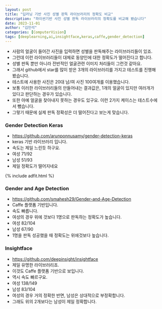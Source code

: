 ```yaml
---
layout: post
title: "딥러닝 기반 사진 성별 판독 라이브러리의 정확도 비교"
description: "파이썬기반 사진 성별 판독 라이브러리의 정확도를 비교해 봤습니다"
date: 2023-11-01
author: "김민석"
categories: [ComputerVision]
tags: [deeplearning,ai,insightface,keras,caffe,gender_detection]
---
```

- 사람의 얼굴이 들어간 사진을 입력하면 성별을 판독해주는 라이브러리들이 있죠.
- 그런데 이런 라이브러리들이 대체로 동양인에 대한 정확도가 떨어진다고 합니다.
- 성별 판독 뿐만 아니라 전반적인 얼굴관련 이미지 처리들이 그런것 같아요.
- 그래서 github에서 star를 많이 받은 3개의 라이브러리를 가지고 테스트를 진행해 봤습니다.
- 테스트에 사용한 사진은 20대 남/여 사진 100여개를 이용했습니다.
- 보통 이러한 라이브러리들의 만들어내는 결과값은, 1개의 얼굴이 있지만 여러개가 있다고 판단하는 경우가 있습니다.
- 또한 아예 얼굴을 찾아내지 못하는 경우도 있구요. 이런 2가지 케이스는 테스트수에서 뺐습니다.
- 그렇기 때문에 실제 판독 정확성은 더 떨어진다고 보는게 맞습니다.

### Gender Detection Keras
- https://github.com/arunponnusamy/gender-detection-keras
- keras 기반 라이브러리 입니다.
- 속도는 제일 느린듯 하구요.
- 여성 71/92
- 남성 51/93
- 제일 정확도가 떨어지네요

{% include adfit.html %}

### Gender and Age Detection
- https://github.com/smahesh29/Gender-and-Age-Detection
- Caffe 플랫폼 기반입니다.
- 속도 빠릅니다.
- 여성의 경우 위에 것보다 1명으로 판독하는 정확도가 높습니다.
- 여성 82/104
- 남성 67/90
- 1명을 판독 성공했을 때 정확도는 위에것보다 높습니다.

### Insightface
- https://github.com/deepinsight/insightface
- 제일 유명한 라이브러리죠.
- 이것도 Caffe 플랫폼 기반으로 보입니다.
- 역시 속도 빠르구요.
- 여성 138/149
- 남성 83/104
- 여성의 경우 거의 정확한 반면, 남성은 상대적으로 부정확합니다.
- 그래도 위의 2개보다는 남성이 제일 정확합니다.

